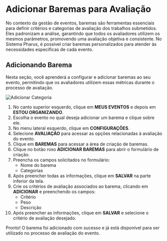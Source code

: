 # Adicionar Baremas para Avaliação

No contexto da gestão de eventos, baremas são ferramentas essenciais para definir critérios e categorias de avaliação dos trabalhos submetidos. Eles padronizam a análise, garantindo que todos os avaliadores utilizem os mesmos parâmetros, promovendo uma avaliação objetiva e consistente. No Sistema Pharus, é possível criar baremas personalizados para atender às necessidades específicas de cada evento.

## Adicionando Barema

Nesta seção, você aprenderá a configurar e adicionar baremas ao seu evento, permitindo que os avaliadores utilizem essas métricas durante o processo de avaliação.

![Adicionar Categoria](../../../images/cadasBaremas.gif)

1. No canto superior esquerdo, clique em **MEUS EVENTOS** e depois em **ESTOU ORGANIZANDO**.
2. Escolha o evento no qual deseja adicionar um barema e clique sobre ele.
3. No menu lateral esquerdo, clique em **CONFIGURAÇÕES**.
4. Selecione **AVALIAÇÃO** para acessar as opções relacionadas à avaliação do evento.
5. Clique em **BAREMAS** para acessar a área de criação de baremas.
6. Clique no botão roxo **ADICIONAR BAREMAS** para abrir o formulário de criação.
7. Preencha os campos solicitados no formulário:
    * Nome do barema
    * Categorias
8. Após preencher todas as informações, clique em **SALVAR** na parte inferior da tela.
9. Crie os critérios de avaliação associados ao barema, clicando em **ADICIONAR** e preenchendo os campos:
    * Critério
    * Peso
    * Descrição
10. Após preencher as informações, clique em **SALVAR** e selecione o critério de avaliação desejado.

Pronto! O barema foi adicionado com sucesso e já está disponível para ser utilizado no processo de avaliação do evento.
